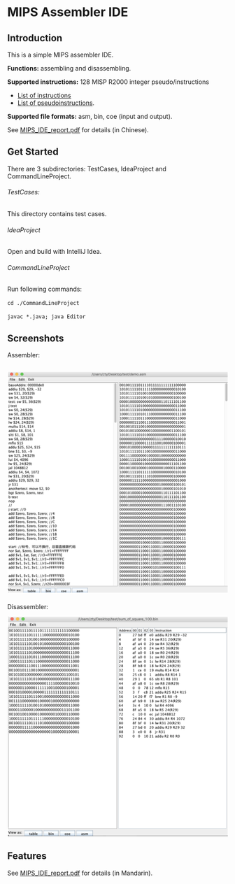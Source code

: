 # MIPS Assembler IDE

## Introduction

This is a simple MIPS assembler IDE.

**Functions:** assembling and disassembling.

**Supported instructions:** 128 MISP R2000 integer pseudo/instructions
* [List of instructions](https://github.com/ztyreg/JAssembler/blob/master/CommandLineProject/mips_int.csv)
* [List of pseudoinstructions](https://github.com/ztyreg/JAssembler/blob/master/CommandLineProject/mips_pseudo.csv).

**Supported file formats:** asm, bin, coe (input and output).

See [MIPS_IDE_report.pdf](./MIPS_IDE_report.pdf) for details (in Chinese).

## Get Started

There are 3 subdirectories: TestCases, IdeaProject and CommandLineProject.

###### TestCases:

This directory contains test cases.

###### IdeaProject

Open and build with IntelliJ Idea.

###### CommandLineProject

Run following commands:

`cd ./CommandLineProject`

`javac *.java; java Editor`

## Screenshots

Assembler:

## ![screenshot1](./screenshot1.png)

Disassembler:

![screenshot2](./screenshot2.png)

## Features

See [MIPS_IDE_report.pdf](./MIPS_IDE_report.pdf) for details (in Mandarin).





